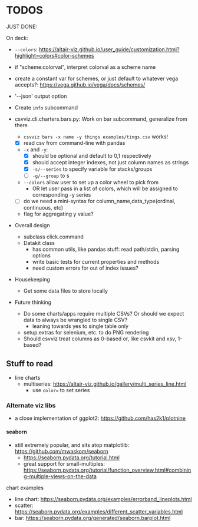 # TODOS


JUST DONE: 

On deck: 
- `--colors`: https://altair-viz.github.io/user_guide/customization.html?highlight=colors#color-schemes
- if "scheme:colorval", interpret colorval as a scheme name
- create a constant var for schemes, or just default to whatever vega accepts?: https://vega.github.io/vega/docs/schemes/

- '--json' output option

- Create `info` subcommand

- csvviz.cli.charters.bars.py: Work on bar subcommand, generalize from there
    - `csvviz bars -x name -y things examples/tings.csv` works!
    - [x] read csv from command-line with pandas
    - `-x` and `-y`: 
        - [X] should be optional and default to 0,1 respectively
        - [X] should accept integer indexes, not just column names as strings
        - [x] `-s/--series` to specify variable for stacks/groups
        - [ ] `-g/--group` to s
    - `--colors` allow user to set up a color wheel to pick from 
        - OR let user pass in a list of colors, which will be assigned to corresponding -y series
    - [ ] do we need a mini-syntax for column_name,data_type(ordinal, continuous, etc)
    - flag for aggregating y value?

- Overall design
    - subclass click.command
    - Datakit class
        - has common utils, like pandas stuff: read path/stdin, parsing options
        - write basic tests for current properties and methods
        - need custom errors for out of index issues?
- Housekeeping
    - Get some data files to store locally

- Future thinking
    - Do some charts/apps require multiple CSVs? Or should we expect data to always be wrangled to single CSV?
        - leaning towards yes to single table only
    - setup.extras for selenium, etc. to do PNG rendering
    - Should csvviz treat columns as 0-based or, like csvkit and xsv, 1-based?



## Stuff to read



- line charts
    - multiseries: https://altair-viz.github.io/gallery/multi_series_line.html
        - use `color=` to set series


### Alternate viz libs

- a close implementation of ggplot2: https://github.com/has2k1/plotnine


#### seaborn

- still extremely popular, and sits atop matplotlib: https://github.com/mwaskom/seaborn
    - https://seaborn.pydata.org/tutorial.html
    - great support for small-multiples: https://seaborn.pydata.org/tutorial/function_overview.html#combining-multiple-views-on-the-data


chart examples

- line chart: https://seaborn.pydata.org/examples/errorband_lineplots.html
- scatter: https://seaborn.pydata.org/examples/different_scatter_variables.html
- bar: https://seaborn.pydata.org/generated/seaborn.barplot.html
